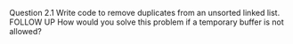 Question 2.1
Write code to remove duplicates from an unsorted linked list.
FOLLOW UP
How would you solve this problem if a temporary buffer is not allowed?